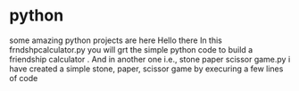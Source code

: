 # python
some amazing python projects are here
Hello there 
In this frndshpcalculator.py you will grt the simple python code to build a friendship calculator .
And in another one i.e., stone paper scissor game.py i have created a simple stone, paper,  scissor game by execuring a few lines of code

